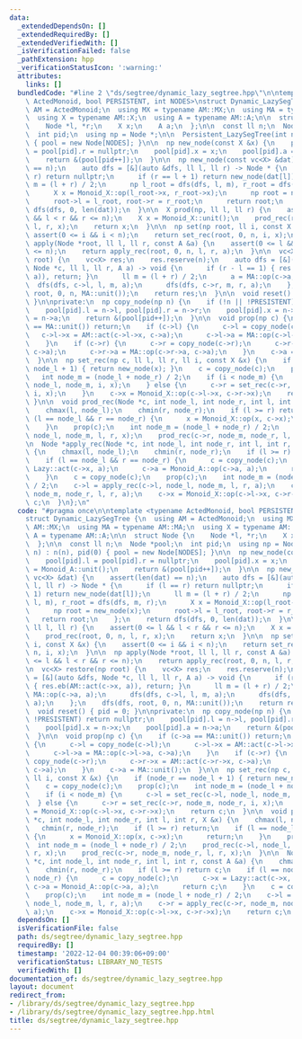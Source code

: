 ```yaml
---
data:
  _extendedDependsOn: []
  _extendedRequiredBy: []
  _extendedVerifiedWith: []
  _isVerificationFailed: false
  _pathExtension: hpp
  _verificationStatusIcon: ':warning:'
  attributes:
    links: []
  bundledCode: "#line 2 \"ds/segtree/dynamic_lazy_segtree.hpp\"\n\ntemplate <typename\
    \ ActedMonoid, bool PERSISTENT, int NODES>\nstruct Dynamic_LazySegTree {\n  using\
    \ AM = ActedMonoid;\n  using MX = typename AM::MX;\n  using MA = typename AM::MA;\n\
    \  using X = typename AM::X;\n  using A = typename AM::A;\n\n  struct Node {\n\
    \    Node *l, *r;\n    X x;\n    A a;\n  };\n\n  const ll n;\n  Node *pool;\n\
    \  int pid;\n  using np = Node *;\n\n  Persistent_LazySegTree(int n) : n(n), pid(0)\
    \ { pool = new Node[NODES]; }\n\n  np new_node(const X &x) {\n    pool[pid].l\
    \ = pool[pid].r = nullptr;\n    pool[pid].x = x;\n    pool[pid].a = Monoid_A::unit();\n\
    \    return &(pool[pid++]);\n  }\n\n  np new_node(const vc<X> &dat) {\n    assert(len(dat)\
    \ == n);\n    auto dfs = [&](auto &dfs, ll l, ll r) -> Node * {\n      if (l ==\
    \ r) return nullptr;\n      if (r == l + 1) return new_node(dat[l]);\n      ll\
    \ m = (l + r) / 2;\n      np l_root = dfs(dfs, l, m), r_root = dfs(dfs, m, r);\n\
    \      X x = Monoid_X::op(l_root->x, r_root->x);\n      np root = new_node(x);\n\
    \      root->l = l_root, root->r = r_root;\n      return root;\n    };\n    return\
    \ dfs(dfs, 0, len(dat));\n  }\n\n  X prod(np, ll l, ll r) {\n    assert(0 <= l\
    \ && l < r && r <= n);\n    X x = Monoid_X::unit();\n    prod_rec(root, 0, n,\
    \ l, r, x);\n    return x;\n  }\n\n  np set(np root, ll i, const X &x) {\n   \
    \ assert(0 <= i && i < n);\n    return set_rec(root, 0, n, i, x);\n  }\n\n  np\
    \ apply(Node *root, ll l, ll r, const A &a) {\n    assert(0 <= l && l < r && r\
    \ <= n);\n    return apply_rec(root, 0, n, l, r, a);\n  }\n\n  vc<X> restore(np\
    \ root) {\n    vc<X> res;\n    res.reserve(n);\n    auto dfs = [&](auto &dfs,\
    \ Node *c, ll l, ll r, A a) -> void {\n      if (r - l == 1) { res.eb(AM::act(c->x,\
    \ a)), return; }\n      ll m = (l + r) / 2;\n      a = MA::op(c->a, a);\n    \
    \  dfs(dfs, c->l, l, m, a);\n      dfs(dfs, c->r, m, r, a);\n    };\n    dfs(dfs,\
    \ root, 0, n, MA::unit());\n    return res;\n  }\n\n  void reset() { pid = 0;\
    \ }\n\nprivate:\n  np copy_node(np n) {\n    if (!n || !PRESISTENT) return nullptr;\n\
    \    pool[pid].l = n->l, pool[pid].r = n->r;\n    pool[pid].x = n->x;\n    pool[pid].a\
    \ = n->a;\n    return &(pool[pid++]);\n  }\n\n  void prop(np c) {\n    if (c->a\
    \ == MA::unit()) return;\n    if (c->l) {\n      c->l = copy_node(c->l);\n   \
    \   c->l->x = AM::act(c->l->x, c->a);\n      c->l->a = MA::op(c->l->a, c->a);\n\
    \    }\n    if (c->r) {\n      c->r = copy_node(c->r);\n      c->r->x = AM::act(c->r->x,\
    \ c->a);\n      c->r->a = MA::op(c->r->a, c->a);\n    }\n    c->a = MA::unit();\n\
    \  }\n\n  np set_rec(np c, ll l, ll r, ll i, const X &x) {\n    if (node_r ==\
    \ node_l + 1) { return new_node(x); }\n    c = copy_node(c);\n    prop(c);\n \
    \   int node_m = (node_l + node_r) / 2;\n    if (i < node_m) {\n      c->l = set_rec(c->l,\
    \ node_l, node_m, i, x);\n    } else {\n      c->r = set_rec(c->r, node_m, node_r,\
    \ i, x);\n    }\n    c->x = Monoid_X::op(c->l->x, c->r->x);\n    return c;\n \
    \ }\n\n  void prod_rec(Node *c, int node_l, int node_r, int l, int r, X &x) {\n\
    \    chmax(l, node_l);\n    chmin(r, node_r);\n    if (l >= r) return;\n    if\
    \ (l == node_l && r == node_r) {\n      x = Monoid_X::op(x, c->x);\n      return;\n\
    \    }\n    prop(c);\n    int node_m = (node_l + node_r) / 2;\n    prod_rec(c->l,\
    \ node_l, node_m, l, r, x);\n    prod_rec(c->r, node_m, node_r, l, r, x);\n  }\n\
    \n  Node *apply_rec(Node *c, int node_l, int node_r, int l, int r, const A &a)\
    \ {\n    chmax(l, node_l);\n    chmin(r, node_r);\n    if (l >= r) return c;\n\
    \    if (l == node_l && r == node_r) {\n      c = copy_node(c);\n      c->x =\
    \ Lazy::act(c->x, a);\n      c->a = Monoid_A::op(c->a, a);\n      return c;\n\
    \    }\n    c = copy_node(c);\n    prop(c);\n    int node_m = (node_l + node_r)\
    \ / 2;\n    c->l = apply_rec(c->l, node_l, node_m, l, r, a);\n    c->r = apply_rec(c->r,\
    \ node_m, node_r, l, r, a);\n    c->x = Monoid_X::op(c->l->x, c->r->x);\n    return\
    \ c;\n  }\n};\n"
  code: "#pragma once\n\ntemplate <typename ActedMonoid, bool PERSISTENT, int NODES>\n\
    struct Dynamic_LazySegTree {\n  using AM = ActedMonoid;\n  using MX = typename\
    \ AM::MX;\n  using MA = typename AM::MA;\n  using X = typename AM::X;\n  using\
    \ A = typename AM::A;\n\n  struct Node {\n    Node *l, *r;\n    X x;\n    A a;\n\
    \  };\n\n  const ll n;\n  Node *pool;\n  int pid;\n  using np = Node *;\n\n  Persistent_LazySegTree(int\
    \ n) : n(n), pid(0) { pool = new Node[NODES]; }\n\n  np new_node(const X &x) {\n\
    \    pool[pid].l = pool[pid].r = nullptr;\n    pool[pid].x = x;\n    pool[pid].a\
    \ = Monoid_A::unit();\n    return &(pool[pid++]);\n  }\n\n  np new_node(const\
    \ vc<X> &dat) {\n    assert(len(dat) == n);\n    auto dfs = [&](auto &dfs, ll\
    \ l, ll r) -> Node * {\n      if (l == r) return nullptr;\n      if (r == l +\
    \ 1) return new_node(dat[l]);\n      ll m = (l + r) / 2;\n      np l_root = dfs(dfs,\
    \ l, m), r_root = dfs(dfs, m, r);\n      X x = Monoid_X::op(l_root->x, r_root->x);\n\
    \      np root = new_node(x);\n      root->l = l_root, root->r = r_root;\n   \
    \   return root;\n    };\n    return dfs(dfs, 0, len(dat));\n  }\n\n  X prod(np,\
    \ ll l, ll r) {\n    assert(0 <= l && l < r && r <= n);\n    X x = Monoid_X::unit();\n\
    \    prod_rec(root, 0, n, l, r, x);\n    return x;\n  }\n\n  np set(np root, ll\
    \ i, const X &x) {\n    assert(0 <= i && i < n);\n    return set_rec(root, 0,\
    \ n, i, x);\n  }\n\n  np apply(Node *root, ll l, ll r, const A &a) {\n    assert(0\
    \ <= l && l < r && r <= n);\n    return apply_rec(root, 0, n, l, r, a);\n  }\n\
    \n  vc<X> restore(np root) {\n    vc<X> res;\n    res.reserve(n);\n    auto dfs\
    \ = [&](auto &dfs, Node *c, ll l, ll r, A a) -> void {\n      if (r - l == 1)\
    \ { res.eb(AM::act(c->x, a)), return; }\n      ll m = (l + r) / 2;\n      a =\
    \ MA::op(c->a, a);\n      dfs(dfs, c->l, l, m, a);\n      dfs(dfs, c->r, m, r,\
    \ a);\n    };\n    dfs(dfs, root, 0, n, MA::unit());\n    return res;\n  }\n\n\
    \  void reset() { pid = 0; }\n\nprivate:\n  np copy_node(np n) {\n    if (!n ||\
    \ !PRESISTENT) return nullptr;\n    pool[pid].l = n->l, pool[pid].r = n->r;\n\
    \    pool[pid].x = n->x;\n    pool[pid].a = n->a;\n    return &(pool[pid++]);\n\
    \  }\n\n  void prop(np c) {\n    if (c->a == MA::unit()) return;\n    if (c->l)\
    \ {\n      c->l = copy_node(c->l);\n      c->l->x = AM::act(c->l->x, c->a);\n\
    \      c->l->a = MA::op(c->l->a, c->a);\n    }\n    if (c->r) {\n      c->r =\
    \ copy_node(c->r);\n      c->r->x = AM::act(c->r->x, c->a);\n      c->r->a = MA::op(c->r->a,\
    \ c->a);\n    }\n    c->a = MA::unit();\n  }\n\n  np set_rec(np c, ll l, ll r,\
    \ ll i, const X &x) {\n    if (node_r == node_l + 1) { return new_node(x); }\n\
    \    c = copy_node(c);\n    prop(c);\n    int node_m = (node_l + node_r) / 2;\n\
    \    if (i < node_m) {\n      c->l = set_rec(c->l, node_l, node_m, i, x);\n  \
    \  } else {\n      c->r = set_rec(c->r, node_m, node_r, i, x);\n    }\n    c->x\
    \ = Monoid_X::op(c->l->x, c->r->x);\n    return c;\n  }\n\n  void prod_rec(Node\
    \ *c, int node_l, int node_r, int l, int r, X &x) {\n    chmax(l, node_l);\n \
    \   chmin(r, node_r);\n    if (l >= r) return;\n    if (l == node_l && r == node_r)\
    \ {\n      x = Monoid_X::op(x, c->x);\n      return;\n    }\n    prop(c);\n  \
    \  int node_m = (node_l + node_r) / 2;\n    prod_rec(c->l, node_l, node_m, l,\
    \ r, x);\n    prod_rec(c->r, node_m, node_r, l, r, x);\n  }\n\n  Node *apply_rec(Node\
    \ *c, int node_l, int node_r, int l, int r, const A &a) {\n    chmax(l, node_l);\n\
    \    chmin(r, node_r);\n    if (l >= r) return c;\n    if (l == node_l && r ==\
    \ node_r) {\n      c = copy_node(c);\n      c->x = Lazy::act(c->x, a);\n     \
    \ c->a = Monoid_A::op(c->a, a);\n      return c;\n    }\n    c = copy_node(c);\n\
    \    prop(c);\n    int node_m = (node_l + node_r) / 2;\n    c->l = apply_rec(c->l,\
    \ node_l, node_m, l, r, a);\n    c->r = apply_rec(c->r, node_m, node_r, l, r,\
    \ a);\n    c->x = Monoid_X::op(c->l->x, c->r->x);\n    return c;\n  }\n};"
  dependsOn: []
  isVerificationFile: false
  path: ds/segtree/dynamic_lazy_segtree.hpp
  requiredBy: []
  timestamp: '2022-12-04 00:39:06+09:00'
  verificationStatus: LIBRARY_NO_TESTS
  verifiedWith: []
documentation_of: ds/segtree/dynamic_lazy_segtree.hpp
layout: document
redirect_from:
- /library/ds/segtree/dynamic_lazy_segtree.hpp
- /library/ds/segtree/dynamic_lazy_segtree.hpp.html
title: ds/segtree/dynamic_lazy_segtree.hpp
---
```

